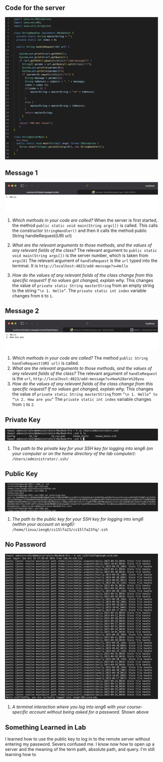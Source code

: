 ## Code for the server
![stringserver](stringservercode.png)
## Message 1
![example1](hello.png)
1. *Which methods in your code are called?* When the server is first started, the method `public static void main(String args[])` is called. This calls the constructor `StringHandler()` and then it calls the method public String handleRequest(URI url) 

2. *What are the relevant arguments to those methods, and the values of any relevant fields of the class?*
The relevant argument to `public static void main(String args[])` is the server number, which is taken from `args[0]`
The relevant argument of `handleRequest` is the `url` typed into the terminal. It is `http://localhost:4023/add-message?s=Hello`

3. *How do the values of any relevant fields of the class change from this specific request? If no values got changed, explain why.*
This changes the value of `private static String masterString` from an empty string to the string `“\n 1. Hello”`.  The `private static int index` variable changes from `0` to `1`. 


## Message 2
![version2](howareyou.png)

1. *Which methods in your code are called?* The method `public String handleRequest(URI url)` is called.
2. *What are the relevant arguments to those methods, and the values of any relevant fields of the class?* The relevant argument of `handleRequest` is the `url`, `http://localhost:4023/add-message?s=How%20are%20you`
3. *How do the values of any relevant fields of the class change from this specific request? If no values got changed, explain why.* This changes the value of `private static String masterString` from `“\n 1. Hello” to  “\n 2. How are you”` The `private static int index` variable changes from `1` to `2`. 


## Private Key

![private key](pub_key_home.png)
1. *The path to the private key for your SSH key for logging into ieng6 (on your computer or on the home directory of the lab computer):* `/Users/administrator/.ssh/`
## Public Key
![public key](pub_key_ieng6.png)
1. *The path to the public key for your SSH key for logging into ieng6 (within your account on ieng6):* `/home/linux/ieng6/cs15lfa23/cs15lfa23fq/.ssh`
## No Password
![no_pass](no_password.png)
1. *A terminal interaction where you log into ieng6 with your course-specific account without being asked for a password.* Shown above

## Something Learned in Lab

I learned how to use the public key to log in to the remote server without entering my password. Severs confused me. I know now how to open up a server and the meaning of the term  path, absolute path, and query. I'm still learning how to 
